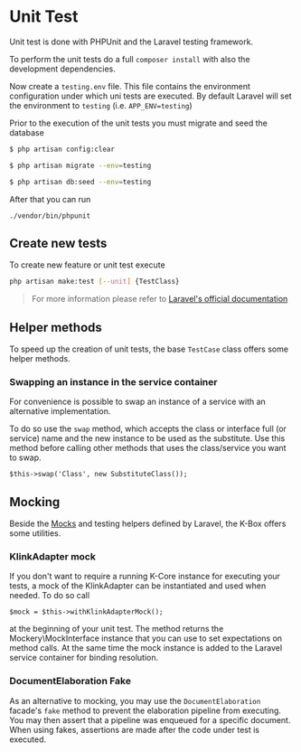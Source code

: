 # Unit Test

Unit test is done with PHPUnit and the Laravel testing framework. 

To perform the unit tests do a full `composer install` with also the development dependencies.

Now create a `testing.env` file. This file contains the environment configuration under which uni tests are executed. By default Laravel will set the environment to `testing` (i.e. `APP_ENV=testing`)

Prior to the execution of the unit tests you must migrate and seed the database

```bash
$ php artisan config:clear

$ php artisan migrate --env=testing

$ php artisan db:seed --env=testing
```

After that you can run

```
./vendor/bin/phpunit
```

## Create new tests

To create new feature or unit test execute

```bash
php artisan make:test [--unit] {TestClass}
```

> For more information please refer to [Laravel's official documentation](https://laravel.com/docs/5.7/testing#creating-and-running-tests)

## Helper methods

To speed up the creation of unit tests, the base `TestCase` class offers some helper methods.

### Swapping an instance in the service container

For convenience is possible to swap an instance of a service with an alternative implementation.

To do so use the `swap` method, which accepts the class or interface full (or service) name and the 
new instance to be used as the substitute. Use this method before calling other methods that uses 
the class/service you want to swap.

```
$this->swap('Class', new SubstituteClass());
```

## Mocking

Beside the [Mocks](https://laravel.com/docs/5.7/mocking) and testing helpers defined 
by Laravel, the K-Box offers some utilities.

### KlinkAdapter mock

If you don't want to require a running K-Core instance for executing your tests, a mock of the 
KlinkAdapter can be instantiated and used when needed. To do so call

```
$mock = $this->withKlinkAdapterMock();
```

at the beginning of your unit test. The method returns the Mockery\MockInterface instance that 
you can use to set expectations on method calls. At the same time the mock instance is added to 
the Laravel service container for binding resolution.

### DocumentElaboration Fake

As an alternative to mocking, you may use the `DocumentElaboration` facade's `fake` method to 
prevent the elaboration pipeline from executing. You may then assert that a pipeline was 
enqueued for a specific document. When using fakes, assertions are made after the code 
under test is executed.
